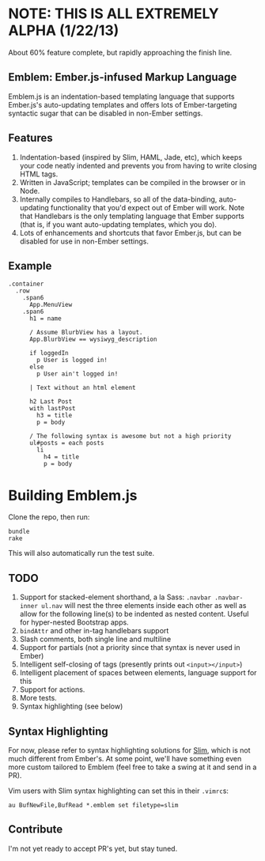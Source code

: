 # NOTE: THIS IS ALL EXTREMELY ALPHA (1/22/13)

About 60% feature complete, but rapidly approaching the finish line.

## Emblem: Ember.js-infused Markup Language

Emblem.js is an indentation-based templating language that supports
Ember.js's auto-updating templates and offers lots of Ember-targeting
syntactic sugar that can be disabled in non-Ember settings.

## Features

1. Indentation-based (inspired by Slim, HAML, Jade, etc), which keeps
   your code neatly indented and prevents you from having to write
   closing HTML tags.
1. Written in JavaScript; templates can be compiled in the browser or in
   Node. 
1. Internally compiles to Handlebars, so all of the data-binding,
   auto-updating functionality that you'd expect out of Ember will work.
   Note that Handlebars is the only templating language that Ember
   supports (that is, if you want auto-updating templates, which you
   do).
1. Lots of enhancements and shortcuts that favor Ember.js, but can be
   disabled for use in non-Ember settings.

## Example

```emblem
.container
  .row
    .span6
      App.MenuView
    .span6
      h1 = name
 
      / Assume BlurbView has a layout. 
      App.BlurbView == wysiwyg_description
 
      if loggedIn
        p User is logged in!
      else
        p User ain't logged in!

      | Text without an html element
 
      h2 Last Post
      with lastPost
        h3 = title
        p = body
 
      / The following syntax is awesome but not a high priority
      ul#posts = each posts
        li
          h4 = title
          p = body
```

# Building Emblem.js

Clone the repo, then run:

```
bundle
rake
```

This will also automatically run the test suite. 

## TODO

1. Support for stacked-element shorthand, a la Sass: `.navbar .navbar-inner ul.nav` 
   will nest the three elements inside each other as well as allow 
   for the following line(s) to be indented as nested content. 
   Useful for hyper-nested Bootstrap apps.
1. `bindAttr` and other in-tag handlebars support
1. Slash comments, both single line and multiline
1. Support for partials (not a priority since that syntax is never used in Ember)
1. Intelligent self-closing of tags (presently prints out `<input></input>`)
1. Intelligent placement of spaces between elements, language support
   for this
1. Support for actions.
1. More tests.
1. Syntax highlighting (see below)

## Syntax Highlighting

For now, please refer to syntax highlighting solutions for
[Slim](http://slim-lang.com/), which is not much different
from Ember's. At some point, we'll have something even more
custom tailored to Emblem (feel free to take a swing at it
and send in a PR).

Vim users with Slim syntax highlighting can set this in
their `.vimrc`s:

```
au BufNewFile,BufRead *.emblem set filetype=slim
```

## Contribute

I'm not yet ready to accept PR's yet, but stay tuned.
